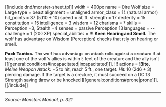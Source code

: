 [[include dnd/monster-sheet.tpl]]
width = 400px
name = Dire Wolf
size = Large
type = beast
alignment = unaligned
armor_class = 14 (natural armor)
hit_points = 37 (5d10 + 10)
speed = 50 ft.
strength = 17
dexterity = 15
constitution = 15
intelligence = 3
wisdom = 12
charisma = 7
skills = Perception +3, Stealth +4
senses = passive Perception 13
languages = --
challenge = 1 (200 XP)
special_abilities = !!!
**Keen Hearing and Smell.** The wolf has advantage on Wisdom (Perception) checks that rely on hearing or smell.

**Pack Tactics.** The wolf has advantage on attack rolls against a creature if at least one of the wolf's allies is within 5 feet of the creature and the ally isn't [[[general:conditions#incapacitated|incapacitated]]].
!!!
actions = !**Bite.** *Melee Weapon Attack:* +5 to hit, reach 5 ft., one target. *Hit:* 10 (2d6 + 3) piercing damage.  If the target is a creature, it must succeed on a DC 13 Strength saving throw or be knocked [[[general:conditions#prone|prone]]].
[[/include]]

----

*Source: Monsters Manual, p. 321*